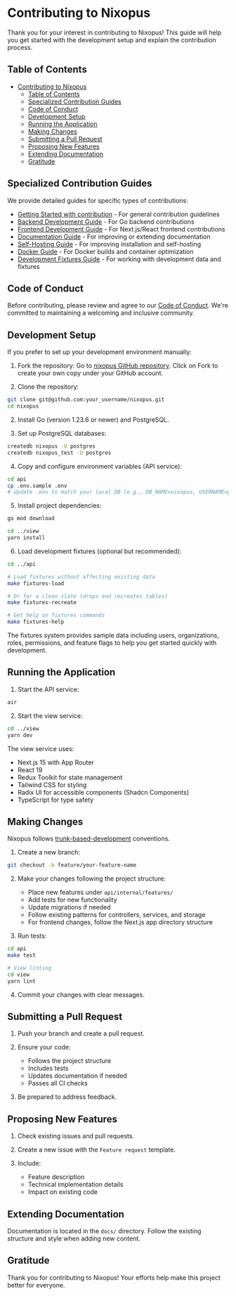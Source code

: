 # Contributing to Nixopus

Thank you for your interest in contributing to Nixopus! This guide will help you get started with the development setup and explain the contribution process.

## Table of Contents

- [Contributing to Nixopus](#contributing-to-nixopus)
  - [Table of Contents](#table-of-contents)
  - [Specialized Contribution Guides](#specialized-contribution-guides)
  - [Code of Conduct](#code-of-conduct)
  - [Development Setup](#development-setup)
  - [Running the Application](#running-the-application)
  - [Making Changes](#making-changes)
  - [Submitting a Pull Request](#submitting-a-pull-request)
  - [Proposing New Features](#proposing-new-features)
  - [Extending Documentation](#extending-documentation)
  - [Gratitude](#gratitude)

## Specialized Contribution Guides

We provide detailed guides for specific types of contributions:

- [Getting Started with contribution](README.md) - For general contribution guidelines
- [Backend Development Guide](backend.md) - For Go backend contributions
- [Frontend Development Guide](frontend.md) - For Next.js/React frontend contributions
- [Documentation Guide](documentation.md) - For improving or extending documentation
- [Self-Hosting Guide](self-hosting.md) - For improving installation and self-hosting
- [Docker Guide](docker.md) - For Docker builds and container optimization
- [Development Fixtures Guide](fixtures.md) - For working with development data and fixtures

## Code of Conduct

Before contributing, please review and agree to our [Code of Conduct](/code-of-conduct/index.md). We're committed to maintaining a welcoming and inclusive community.

## Development Setup

If you prefer to set up your development environment manually:

1. Fork the repository: Go to [nixopus GitHub repository](https://github.com/raghavyuva/nixopus). Click on Fork to create your own copy under your GitHub account.

1. Clone the repository:

```bash
git clone git@github.com:your_username/nixopus.git
cd nixopus
```

2. Install Go (version 1.23.6 or newer) and PostgreSQL.

3. Set up PostgreSQL databases:

```bash
createdb nixopus -U postgres
createdb nixopus_test -U postgres
```

4. Copy and configure environment variables (API service):

```bash
cd api
cp .env.sample .env
# Update .env to match your local DB (e.g., DB_NAME=nixopus, USERNAME=postgres, PASSWORD=...)
```

5. Install project dependencies:

```bash
go mod download

cd ../view
yarn install
```

6. Load development fixtures (optional but recommended):

```bash
cd ../api

# Load fixtures without affecting existing data
make fixtures-load

# Or for a clean slate (drops and recreates tables)
make fixtures-recreate

# Get help on fixtures commands
make fixtures-help
```

The fixtures system provides sample data including users, organizations, roles, permissions, and feature flags to help you get started quickly with development.

## Running the Application

1. Start the API service:

```bash
air
```

2. Start the view service:

```bash
cd ../view
yarn dev
```

The view service uses:

- Next.js 15 with App Router
- React 19
- Redux Toolkit for state management
- Tailwind CSS for styling
- Radix UI for accessible components (Shadcn Components)
- TypeScript for type safety

## Making Changes

Nixopus follows [trunk-based-development](https://www.atlassian.com/continuous-delivery/continuous-integration/trunk-based-development) conventions.

1. Create a new branch:

```bash
git checkout -b feature/your-feature-name
```

2. Make your changes following the project structure:
   - Place new features under `api/internal/features/`
   - Add tests for new functionality
   - Update migrations if needed
   - Follow existing patterns for controllers, services, and storage
   - For frontend changes, follow the Next.js app directory structure

3. Run tests:

```bash
cd api
make test

# View linting
cd view
yarn lint
```

4. Commit your changes with clear messages.

## Submitting a Pull Request

1. Push your branch and create a pull request.

2. Ensure your code:
   - Follows the project structure
   - Includes tests
   - Updates documentation if needed
   - Passes all CI checks

3. Be prepared to address feedback.

## Proposing New Features

1. Check existing issues and pull requests.

2. Create a new issue with the `Feature request` template.

3. Include:
   - Feature description
   - Technical implementation details
   - Impact on existing code

## Extending Documentation

Documentation is located in the `docs/` directory. Follow the existing structure and style when adding new content.

## Gratitude

Thank you for contributing to Nixopus! Your efforts help make this project better for everyone.
